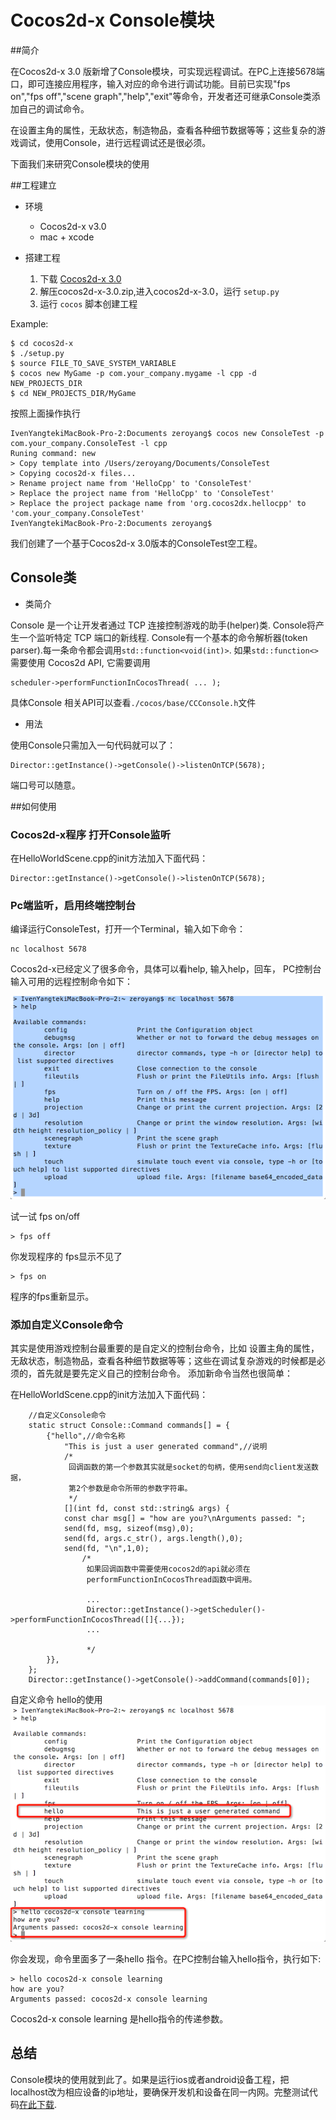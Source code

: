# Cocos2d-x Console模块

##简介

在Cocos2d-x 3.0 版新增了Console模块，可实现远程调试。在PC上连接5678端口，即可连接应用程序，输入对应的命令进行调试功能。目前已实现"fps on","fps off","scene graph","help","exit"等命令，开发者还可继承Console类添加自己的调试命令。

在设置主角的属性，无敌状态，制造物品，查看各种细节数据等等；这些复杂的游戏调试，使用Console，进行远程调试还是很必须。

下面我们来研究Console模块的使用


##工程建立


- 环境
	- Cocos2d-x v3.0
	- mac + xcode

- 搭建工程

	1. 下载 [Cocos2d-x 3.0](http://www.cocos2d-x.org/download)
	2. 解压cocos2d-x-3.0.zip,进入cocos2d-x-3.0，运行 `setup.py`
	3. 运行 `cocos` 脚本创建工程

Example:

```
$ cd cocos2d-x
$ ./setup.py
$ source FILE_TO_SAVE_SYSTEM_VARIABLE
$ cocos new MyGame -p com.your_company.mygame -l cpp -d NEW_PROJECTS_DIR
$ cd NEW_PROJECTS_DIR/MyGame

```
按照上面操作执行

```
IvenYangtekiMacBook-Pro-2:Documents zeroyang$ cocos new ConsoleTest -p com.your_company.ConsoleTest -l cpp 
Runing command: new
> Copy template into /Users/zeroyang/Documents/ConsoleTest
> Copying cocos2d-x files...
> Rename project name from 'HelloCpp' to 'ConsoleTest'
> Replace the project name from 'HelloCpp' to 'ConsoleTest'
> Replace the project package name from 'org.cocos2dx.hellocpp' to 'com.your_company.ConsoleTest'
IvenYangtekiMacBook-Pro-2:Documents zeroyang$ 
```

我们创建了一个基于Cocos2d-x 3.0版本的ConsoleTest空工程。


## Console类


- 类简介

 Console 是一个让开发者通过 TCP 连接控制游戏的助手(helper)类.
 Console将产生一个监听特定 TCP 端口的新线程.
 Console有一个基本的命令解析器(token parser).每一条命令都会调用`std::function<void(int)>`.
 如果`std::function<>`需要使用 Cocos2d API, 它需要调用
 
  
 ```
 scheduler->performFunctionInCocosThread( ... );
 ```
具体Console 相关API可以查看`./cocos/base/CCConsole.h`文件

- 用法

使用Console只需加入一句代码就可以了：

```
Director::getInstance()->getConsole()->listenOnTCP(5678);
```
端口号可以随意。

##如何使用

### Cocos2d-x程序 打开Console监听

在HelloWorldScene.cpp的init方法加入下面代码：

```
Director::getInstance()->getConsole()->listenOnTCP(5678);
```

### Pc端监听，启用终端控制台

编译运行ConsoleTest，打开一个Terminal，输入如下命令：

```
nc localhost 5678
```

Cocos2d-x已经定义了很多命令，具体可以看help, 输入help，回车， PC控制台输入可用的远程控制命令如下：

![img](src/console.png)

试一试 fps on/off

```
> fps off
```
你发现程序的 fps显示不见了

```
> fps on
```
程序的fps重新显示。


### 添加自定义Console命令
其实是使用游戏控制台最重要的是自定义的控制台命令，比如 设置主角的属性，无敌状态，制造物品，查看各种细节数据等等；这些在调试复杂游戏的时候都是必须的，首先就是要先定义自己的控制台命令。
添加新命令当然也很简单：

在HelloWorldScene.cpp的init方法加入下面代码：

```
    //自定义Console命令
    static struct Console::Command commands[] = {
        {"hello",//命令名称
            "This is just a user generated command",//说明
            /*
             回调函数的第一个参数其实就是socket的句柄，使用send向client发送数据，
             第2个参数是命令所带的参数字符串。
             */
            [](int fd, const std::string& args) {
            const char msg[] = "how are you?\nArguments passed: ";
            send(fd, msg, sizeof(msg),0);
            send(fd, args.c_str(), args.length(),0);
            send(fd, "\n",1,0);
                /*
                 如果回调函数中需要使用cocos2d的api就必须在
                 performFunctionInCocosThread函数中调用。
                 
                 ...
                 Director::getInstance()->getScheduler()->performFunctionInCocosThread([]{...});
                 ...
                 
                 */
        }},
    };
    Director::getInstance()->getConsole()->addCommand(commands[0]);

```

自定义命令 hello的使用
![img](src/hello.png)

你会发现，命令里面多了一条hello 指令。在PC控制台输入hello指令，执行如下:

```
> hello cocos2d-x console learning
how are you?
Arguments passed: cocos2d-x console learning
```
Cocos2d-x console learning 是hello指令的传递参数。

## 总结

Console模块的使用就到此了。如果是运行ios或者android设备工程，把localhost改为相应设备的ip地址，要确保开发机和设备在同一内网。完整测试代码[在此下载](./ConsoleTest.zip).

